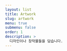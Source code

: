 ```yaml
---
layout: list
title: Artwork
slug: artwork
menu: true 
submenu: false
order: 1
description: >
  디자인이나 창작물들을 담습니다.
---
```

